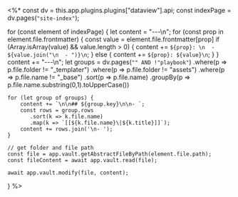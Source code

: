 <%*
const dv = this.app.plugins.plugins["dataview"].api;
const indexPage = dv.pages(`"site-index"`);

for (const element of indexPage) {
	let content = "---\n";
	for (const prop in element.file.frontmatter) {
		const value = element.file.frontmatter[prop]
		if (Array.isArray(value) && value.length > 0) {
			content += `${prop}: \n  - ${value.join("\n  - ")}\n`;
		} else {
			content += `${prop}: ${value}\n`;
		}
	}
	content += "---\n";
	let groups = dv.pages(`"" AND !"playbook"`)
	    .where(p => p.file.folder != "_templater")
	    .where(p => p.file.folder != "assets")
	    .where(p => p.file.name != "_base")
	    .sort(p => p.file.name)
	    .groupBy(p => p.file.name.substring(0,1).toUpperCase())
	
	for (let group of groups) {
	    content += `\n\n## ${group.key}\n\n- `;
		const rows = group.rows
	       .sort(k => k.file.name)
	       .map(k => `[[${k.file.name}\|${k.title}]]`);
	    content += rows.join('\n- ');
	}

	// get folder and file path
	const file = app.vault.getAbstractFileByPath(element.file.path);
	const fileContent = await app.vault.read(file);

	await app.vault.modify(file, content);
}
%>